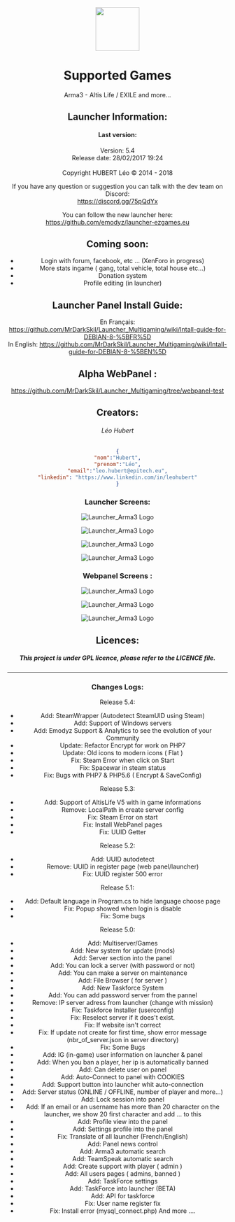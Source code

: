 <center>
 <img src="https://raw.githubusercontent.com/MrDarkSkil/Launcher_Arma3/master/GFX/icones/favicon.png" width="100px">
<center>
 
# Supported Games
Arma3 - Altis Life / EXILE and more...

## Launcher Information:

#### Last version:
Version: 5.4<br>
Release date: 28/02/2017 19:24 <br>
<br>
Copyright HUBERT Léo © 2014 - 2018<br>

If you have any question or suggestion you can talk with the dev team on Discord:<br>
https://discord.gg/75pQdYx<br>

You can follow the new launcher here:<br>
https://github.com/emodyz/launcher-ezgames.eu

## Coming soon:  
- Login with forum, facebook, etc ... (XenForo in progress)
- More stats ingame ( gang, total vehicle, total house etc...)
- Donation system
- Profile editing (in launcher)

## Launcher Panel Install Guide:

En Français: https://github.com/MrDarkSkil/Launcher_Multigaming/wiki/Intall-guide-for-DEBIAN-8-%5BFR%5D<br>
In English:  https://github.com/MrDarkSkil/Launcher_Multigaming/wiki/Intall-guide-for-DEBIAN-8-%5BEN%5D<br>

## Alpha WebPanel :
https://github.com/MrDarkSkil/Launcher_Multigaming/tree/webpanel-test

## Creators:

###### Léo Hubert
```json
{
"nom":"Hubert",
"prenom":"Léo",
"email":"leo.hubert@epitech.eu",
"linkedin": "https://www.linkedin.com/in/leohubert"
}
```

### Launcher Screens:

![Launcher_Arma3 Logo](Screens/release/release_5.4/laucher/login.PNG)

![Launcher_Arma3 Logo](Screens/release/release_5.4/laucher/login+register.PNG)

![Launcher_Arma3 Logo](Screens/release/release_5.4/laucher/launcher.PNG)

![Launcher_Arma3 Logo](Screens/release/release_5.4/laucher/server-choose.PNG)

### Webpanel Screens :

![Launcher_Arma3 Logo](Screens/release/release_5.4/webpanel/login.PNG)

![Launcher_Arma3 Logo](Screens/release/release_5.4/webpanel/server-settings.PNG)

![Launcher_Arma3 Logo](Screens/release/release_5.4/webpanel/user-list.PNG)




## Licences:

##### This project is under GPL licence, please refer to the LICENCE file.

--------------------------------------------------

### Changes Logs:

Release 5.4:
- Add: SteamWrapper (Autodetect SteamUID using Steam)
- Add: Support of Windows servers
- Add: Emodyz Support & Analytics to see the evolution of your Community
- Update: Refactor Encrypt for work on PHP7
- Update: Old icons to modern icons ( Flat )
- Fix: Steam Error when click on Start
- Fix: Spacewar in steam status
- Fix: Bugs with PHP7 & PHP5.6 ( Encrypt & SaveConfig)

Release 5.3:
- Add: Support of AltisLife V5 with in game informations
- Remove: LocalPath in create server config
- Fix: Steam Error on start
- Fix: Install WebPanel pages
- Fix: UUID Getter

Release 5.2:
- Add: UUID autodetect
- Remove: UUID in register page (web panel/launcher)
- Fix: UUID register 500 error

Release 5.1:
- Add: Default language in Program.cs to hide language choose page
- Fix: Popup showed when login is disable
- Fix: Some bugs

Release 5.0:
- Add: Multiserver/Games
- Add: New system for update (mods)
- Add: Server section into the panel
- Add: You can lock a server (with password or not)
- Add: You can make a server on maintenance
- Add: File Browser ( for server )
- Add: New Taskforce System
- Add: You can add password server from the pannel
- Remove: IP server adress from launcher (change with mission)
- Fix: Taskforce Installer (userconfig)
- Fix: Reselect server if it does't exist.
- Fix: If website isn't correct
- Fix: If update not create for first time, show error message (nbr_of_server.json in server directory)
- Fix: Some Bugs
- Add: IG (in-game) user information on launcher & panel
- Add: When you ban a player, her ip is automatically banned
- Add: Can delete user on panel
- Add: Auto-Connect to panel with COOKIES
- Add: Support button into launcher whit auto-connection
- Add: Server status (ONLINE / OFFLINE, number of player and more...)
- Add: Lock session into panel
- Add: If an email or an username has more than 20 character on the launcher, we show 20 first character and add ... to this
- Add: Profile view into the panel
- Add: Settings profile into the panel
- Fix: Translate of all launcher (French/English)
- Add: Panel news control
- Add: Arma3 automatic search
- Add: TeamSpeak automatic search
- Add: Create support with player ( admin )
- Add: All users pages ( admins, banned )
- Add: TaskForce settings
- Add: TaskForce into launcher (BETA)
- Add: API for taskforce
- Fix: User name register fix
- Fix: Install error (mysql_connect.php)
And more ....
